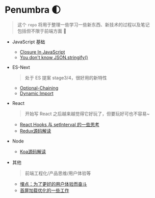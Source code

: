 # Penumbra 🌓

> 这个 `repo` 将用于整理一些学习一些新东西、新技术的过程以及笔记  
> 包括但不限于前端方面 👻

- JavaScript 基础

  - [Closure In JavaScript](./JS/Closure/Closure.md)
  - [You don't know JSON.stringify()](./JS/JSON/stringify/about.md)
  
- ES-Next

  > 处于 ES 提案 stage3/4，很好用的新特性

  - [Optional-Chaining](./ES-Next/Optional-Chaining/main.md)
  - [Dynamic Import](./ES-Next/Dynamic-Import/README.md)

- React

  > 开始写 React 之后越来越觉得它好玩了，但要玩好可也不容易~

  - [React Hooks 与 setInterval 的一些思考](./React/Hooks-setInterval/Hooks-setInterval.md)
  - [Redux源码解读](./React/redux/README.md)

- Node

  - [Koa源码解读](https://github.com/linbudu599/Penumbra/tree/master/Node/Koa)

- 其他

  > 前端工程化/产品思维/用户体验等

  - [埋点：为了更好的用户体验而奋斗](FE/Track/main.md)
  - [首屏加载优化的一些工作](FE/Optimize/main.md)
